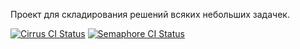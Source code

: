 Проект для складирования решений всяких небольших задачек.

[![Cirrus CI Status](https://api.cirrus-ci.com/github/valery1707/problem-solving.svg)](https://cirrus-ci.com/github/valery1707/problem-solving)
[![Semaphore CI Status](https://valery1707.semaphoreci.com/badges/problem-solving.svg?style=shields)](https://valery1707.semaphoreci.com/projects/problem-solving)
